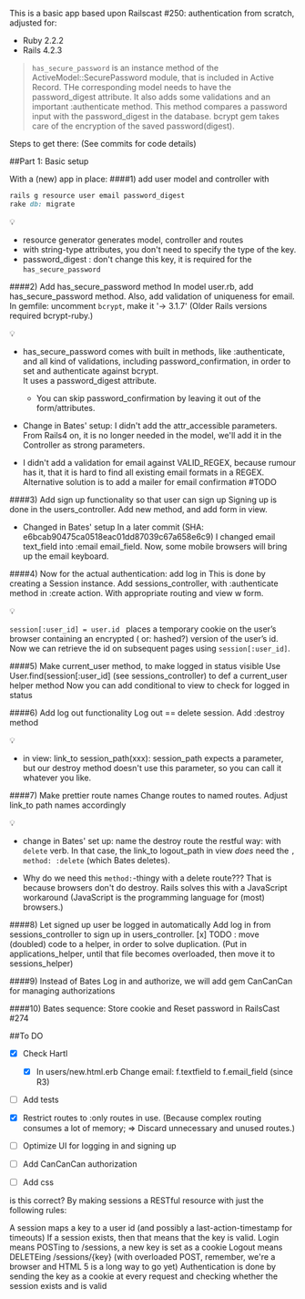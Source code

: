 This is a basic app based upon Railscast #250: authentication from scratch, adjusted for:

- Ruby 2.2.2
- Rails 4.2.3

>`has_secure_password` is an instance method of the ActiveModel::SecurePassword module, that is included in
> Active Record. THe corresponding model needs to have the password_digest attribute. 
> It also adds some validations and an important :authenticate method. This method compares a password input with the password_digest in the database.
> bcrypt gem takes care of the encryption of the saved password(digest).

Steps to get there:
(See commits for code details)

##Part 1: Basic setup

With a (new) app in place:
####1) add user model and controller with 

```ruby 
rails g resource user email password_digest
rake db: migrate
```

:bulb:

- resource generator generates model, controller and routes  
- with string-type attributes, you don't need to specify the type of the key.  
- password_digest : don't change this key, it is required for the `has_secure_password`

####2) Add has_secure_password method
In model user.rb, add has_secure_password method.
Also, add validation of uniqueness for email.
In gemfile: uncomment `bcrypt`, make it '-> 3.1.7'
(Older Rails versions required bcrypt-ruby.)

:bulb:

* has_secure_password comes with built in methods, like :authenticate,  
and all kind of validations, including password_confirmation,
 in order to set and authenticate against bcrypt.  
 It uses a password_digest attribute.
   * You can skip password_confirmation by leaving it out of the form/attributes.
* Change in Bates' setup:
 I didn't add the attr_accessible parameters.
 From Rails4 on, it is no longer needed in the model, we'll add it in the Controller 
 as strong parameters.
 
 * I didn't add a validation for email against VALID_REGEX, because rumour has it, that it is 
 hard to find all existing email formats in a REGEX. Alternative solution is to add a 
 mailer for email confirmation #TODO
 
####3) Add sign up functionality so that user can sign up
Signing up is done in the users_controller. Add new method, and add form in view.

* Changed in Bates' setup 
In a later commit (SHA: e6bcab90475ca0518eac01dd87039c67a658e6c9) I changed email text_field into :email email_field. Now, some mobile browsers will bring up the email 
keyboard.

####4) Now for the actual authentication: add log in
This is done by creating a Session instance. 
Add sessions_controller, with :authenticate method in :create action.
With appropriate routing and view w form.

:bulb:  

`session[:user_id] = user.id ` places a temporary cookie on the user’s browser 
containing an encrypted ( or: hashed?) version of the user’s id. Now we can retrieve the id on subsequent pages using 
`session[:user_id]`.
 

####5) Make current_user method, to make logged in status visible 
Use User.find(session[:user_id] (see sessions_controller) to def a current_user helper method
 Now you can add conditional to view to check for logged in status
 
####6) Add log out functionality
 Log out == delete session. Add :destroy method
 
:bulb:
- in view: link_to session_path(xxx): session_path expects a parameter, but our destroy method doesn't use this 
parameter, so you can call it whatever you like.

####7) Make prettier route names
Change routes to named routes. Adjust link_to path names accordingly

:bulb:
- change in Bates' set up:
name the destroy route the restful way: with `delete` verb. 
In that case, the link_to logout_path in view *does* need the `, method: :delete` (which Bates deletes).

* Why do we need this `method:`-thingy with a delete route??? That is because browsers don't do destroy.
Rails solves this with a JavaScript workaround 
(JavaScript is the programming language for (most) browsers.) 

####8) Let signed up user be logged in automatically
Add log in from sessions_controller to sign up in users_controller. 
[x] TODO : move (doubled) code to a helper, in order to solve duplication. (Put in applications_helper, until that file
becomes overloaded, then move it to sessions_helper)

####9) Instead of Bates Log in and authorize, we will add gem CanCanCan for managing authorizations

####10) Bates sequence: Store cookie and Reset password in RailsCast #274
 
##To DO
 
- [x] Check Hartl
  - [x] In users/new.html.erb Change email: f.textfield to f.email_field (since R3)
- [ ] Add tests    
- [x] Restrict routes to :only routes in use. (Because complex routing consumes a lot of memory;
=> Discard unnecessary and unused routes.)
- [ ] Optimize UI for logging in and signing up
- [ ] Add CanCanCan authorization
- [ ] Add css


is this correct?
By making sessions a RESTful resource with just the following rules:

A session maps a key to a user id (and possibly a last-action-timestamp for timeouts)
If a session exists, then that means that the key is valid.
Login means POSTing to /sessions, a new key is set as a cookie
Logout means DELETEing /sessions/{key} (with overloaded POST, remember, we're a browser and HTML 5 is a long way to go yet)
Authentication is done by sending the key as a cookie at every request and checking whether the session exists and is valid
